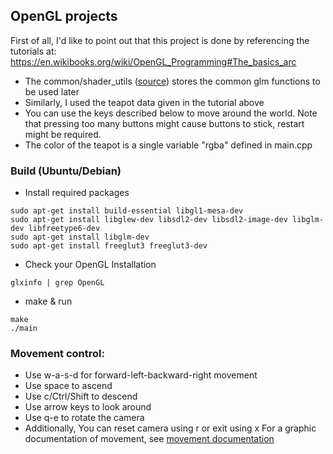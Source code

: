 ## OpenGL projects

First of all, I'd like to point out that this project is done by referencing the tutorials at: https://en.wikibooks.org/wiki/OpenGL_Programming#The_basics_arc

* The common/shader_utils ([source](https://gitlab.com/wikibooks-opengl/modern-tutorials/-/tree/master/common)) stores the common glm functions to be used later
* Similarly, I used the teapot data given in the tutorial above
* You can use the keys described below to move around the world. Note that pressing too many buttons might cause buttons to stick, restart might be required.
* The color of the teapot is a single variable "rgba" defined in main.cpp

### Build (Ubuntu/Debian)

* Install required packages
```
sudo apt-get install build-essential libgl1-mesa-dev
sudo apt-get install libglew-dev libsdl2-dev libsdl2-image-dev libglm-dev libfreetype6-dev
sudo apt-get install libglm-dev
sudo apt-get install freeglut3 freeglut3-dev
```
* Check your OpenGL Installation
```
glxinfo | grep OpenGL
```
* make & run
```
make
./main
```
### Movement control:
* Use w-a-s-d for forward-left-backward-right movement
* Use space to ascend
* Use c/Ctrl/Shift to descend
* Use arrow keys to look around
* Use q-e to rotate the camera
* Additionally, You can reset camera using r or exit using x
For a graphic documentation of movement, see [movement documentation](documentation/README.md)
